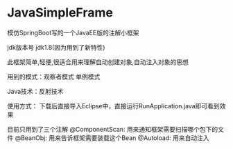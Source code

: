 # JavaSimpleFrame
模仿SpringBoot写的一个JavaEE版的注解小框架

jdk版本号 jdk1.8(因为用到了新特性)

此框架简单,轻便,很适合用来理解自动创建对象,自动注入对象的思想

用到的模式：观察者模式 单例模式

Java技术：反射技术

使用方式：
下载后直接导入Eclipse中，直接运行RunApplication.java即可看到效果

目前只用到了三个注解
@ComponentScan: 用来通知框架需要扫描哪个包下的文件
@BeanObj: 用来告诉框架需要装载这个Bean
@Autoload: 用来自动注入



